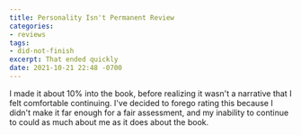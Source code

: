 ```yaml
---
title: Personality Isn't Permanent Review
categories:
- reviews
tags:
- did-not-finish
excerpt: That ended quickly
date: 2021-10-21 22:48 -0700
---
```

I made it about 10% into the book, before realizing it wasn't a narrative that I felt comfortable continuing.  I've decided to forego rating this because I didn't make it far enough for a fair assessment, and my inability to continue to could as much about me as it does about the book.

